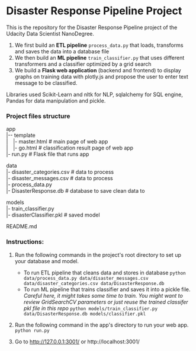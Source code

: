 # Disaster Response Pipeline Project
This is the repository for the Disaster Response Pipeline project of the Udacity Data Scientist NanoDegree.
1. We first build an **ETL pipeline** `process_data.py` that loads, transforms and saves the data into a database file
2. We then build an **ML pipeline** `train_classifier.py` that uses different transformers and a classifier optimized by a grid search
3. We build a **Flask web application** (backend and frontend) to display graphs on training data with plotly.js and propose the user to enter text message to be classified.

Libraries used Scikit-Learn and nltk for NLP, sqlalchemy for SQL engine, Pandas for data manipulation and pickle.

### Project files structure
app  
|-- template  
|&emsp;|- master.html  # main page of web app  
|&emsp;|- go.html  # classification result page of web app  
|- run.py  # Flask file that runs app  

data  
|- disaster_categories.csv  # data to process  
|- disaster_messages.csv  # data to process  
|- process_data.py  
|- DisasterResponse.db   # database to save clean data to  

models  
|- train_classifier.py  
|- disasterClassifier.pkl  # saved model  

README.md

### Instructions:
1. Run the following commands in the project's root directory to set up your database and model.

    - To run ETL pipeline that cleans data and stores in database
        `python data/process_data.py data/disaster_messages.csv data/disaster_categories.csv data/DisasterResponse.db`
    - To run ML pipeline that trains classifier and saves it into a pickle file.
      *Careful here, it might takes some time to train. You might want to review GridSearchCV parameters or just reuse the trained classifer pkl file in this repo*
        `python models/train_classifier.py data/DisasterResponse.db models/classifier.pkl`

2. Run the following command in the app's directory to run your web app.
    `python run.py`

3. Go to http://127.0.0.1:3001/ or http://localhost:3001/

